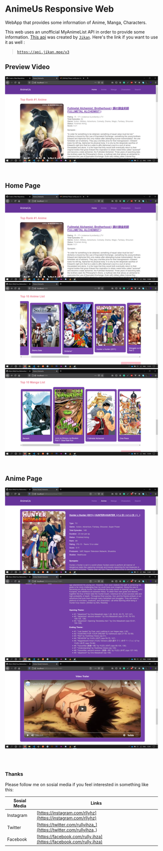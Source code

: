 # **AnimeUs Responsive Web**

WebApp that provides some information of Anime, Manga, Characters.

This web uses an unofficial MyAnimeList API in order to provide some information. [This api](https://api.jikan.moe/v3) was created by [`Jikan`](https://github.com/jikan-me/jikan). Here's the link if you want to use it as well :

> [`https://api.jikan.moe/v3`](https://api.jikan.moe/v3)

## Preview Video

[![Preview Video](previews/home.png)](previews/preview.mkv)

<br>

## Home Page

![Home](previews/home.png)
![Home](previews/home_2.png)
![Home](previews/home_3.png)

<br>

## Anime Page

![Anime](previews/anime_show.png)
![Anime](previews/anime_show_2.png)
![Anime](previews/anime_show_3.png)


<br><br>

### Thanks

Please follow me on sosial media if you feel interested in something like this:

| Sosial Media | Links |
| ------------ | ----- |
| Instagram | [https://instagram.com/rllyhz](https://instagram.com/rllyhz) |
| Twitter | [https://twitter.com/rullyihza_](https://twitter.com/rullyihza_) |
| Facebook | [https://facebook.com/rully.ihza](https://facebook.com/rully.ihza) |